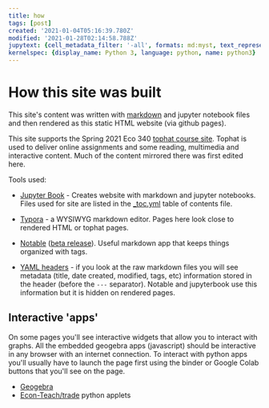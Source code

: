 ```yaml
---
title: how
tags: [post]
created: '2021-01-04T05:16:39.780Z'
modified: '2021-01-28T02:14:58.788Z'
jupytext: {cell_metadata_filter: '-all', formats: md:myst, text_representation: {extension: .md, format_name: myst}}
kernelspec: {display_name: Python 3, language: python, name: python3}
---
```


# How this site was built

This site's content was written with [markdown](https://commonmark.org/help/) and jupyter notebook files and then rendered as this static HTML website (via github pages).  

This site supports the Spring 2021 Eco 340 [tophat course site](https://app.tophat.com/e/054232). Tophat is used to deliver online assignments and some reading,  multimedia and interactive content.  Much of the content mirrored there was first edited here. 

Tools used:

- [Jupyter Book](https://jupyterbook.org) - Creates website with markdown and jupyter notebooks.  Files used for site are listed in the [_toc.yml](_toc.yml) table of contents file.
- [Typora](https://typora.io/) - a WYSIWYG markdown editor.  Pages here look close to rendered HTML or tophat pages.
- [Notable](https://notable.app/) ([beta release](https://github.com/notable/notable-insiders/releases)). Useful markdown app that keeps things organized with tags. 

- [YAML headers](https://yaml.org/)  - if you look at the raw markdown files you will see metadata (title, date created, modified, tags, etc) information stored in the header (before the `---` separator).  Notable and jupyterbook use this information but it is hidden on rendered pages.

## Interactive 'apps'

On some pages you'll see interactive widgets that allow you to interact with graphs.  All the embedded geogebra apps (javascript) should be interactive in any browser with an internet connection. To interact with python apps you'll usually have to launch the page first using the binder or Google Colab buttons that you'll see on the page.

- [Geogebra](https://www.geogebra.org/) 
- [Econ-Teach/trade](https://github.com/jhconning/Econ-Teach/tree/master/notebooks) python applets  



